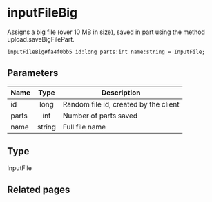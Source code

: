 # inputFileBig
Assigns a big file (over 10 MB in size), saved in part using the method upload.saveBigFilePart.

```
inputFileBig#fa4f0bb5 id:long parts:int name:string = InputFile;
```

## Parameters
| Name | Type | Description |
| ---- | :----: | ----------- |
| id | long | Random file id, created by the client |
| parts | int | Number of parts saved |
| name | string | Full file name |


## Type
InputFile

## Related pages

